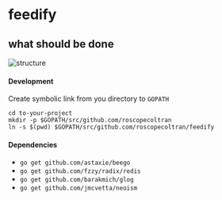 feedify
=======

what should be done
-------------------
![structure](https://cloud.githubusercontent.com/assets/1843523/4164978/36a80e50-34fd-11e4-8620-fa8b30d37d0a.png)


#### Development
Create symbolic link from you directory to `GOPATH`
```
cd to-your-project
mkdir -p $GOPATH/src/github.com/roscopecoltran
ln -s $(pwd) $GOPATH/src/github.com/roscopecoltran/feedify
```

#### Dependencies
* `go get github.com/astaxie/beego`
* `go get github.com/fzzy/radix/redis`
* `go get github.com/barakmich/glog`
* `go get github.com/jmcvetta/neoism`
